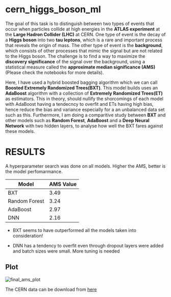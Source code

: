 # cern_higgs_boson_ml

The goal of this task is to distinguish between two types of events that occur when particles collide at high energies in the **ATLAS experiment** at the **Large Hadron Collider (LHC)** at CERN. One type of event is the decay of a **Higgs boson** into two **tau leptons**, which is a rare and important process that reveals the origin of mass.  The other type of event is the **background**, which consists of other processes that mimic the signal but are not related to the Higgs boson. The challenge is to find a way to maximize the **discovery significance** of the signal over the background, using a statistical measure called the **approximate median significance (AMS)**(Please check the notebooks for more details).

Here, I have used a hybrid boosted bagging algorithm which we can call **Boosted Extremely Randomized Trees(BXT)**. This model builds uses an **AdaBoost** algorithm with a collection of **Extremely Randomized Trees(ET)** as estimators. This in theory, should nullify the shorcomings of each model with AdaBoost having a tendecncy to overfit and ETs having high bias, hence reduce the bias and variance especially for a an unbalanced data set such as this. Furthermore, I am doing a comparitive study between **BXT** and other models such as **Random Forest**, **AdaBoost** and a **Deep Neural Network** with two hidden layers, to analyse how well the BXT fares against these models.


# RESULTS

A hyperparameter search was done on all models. Higher the AMS, better is the model perfomarmance.

| Model       | AMS Value  |
| ----------- | ----------- |
| BXT         | 3.49        |
| Random Forest   | 3.24       |
| AdaBoost        | 2.97      |
| DNN             | 2.16      |

- BXT seems to have outperformed all the models taken into consideration!

- DNN has a tendency to overfit even through dropout layers were added and batch sizes were small. More tuning is needed
## Plot


![final_ams_plot](https://github.com/pmephin/cern_higgs_boson_ml/assets/134229875/ad8ab8a8-aece-4e68-96a6-17aff7319a7a)


The CERN data can be download from [here](http://opendata.cern.ch/record/328)
